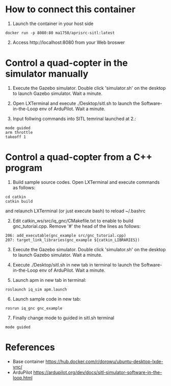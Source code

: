 # How to connect this container

1. Launch the container in your host side
```
docker run -p 8080:80 ma1750/aprisrc-sitl:latest
```

2. Access http://localhost:8080 from your Web broswer

# Control a quad-copter in the simulator manually

1. Execute the Gazebo simulator. Double click 'simulator.sh' on the desktop to launch Gazebo simulator. Wait a minute. 

2. Open LXTerminal and execute ./Desktop/sitl.sh to launch the Software-in-the-Loop env of ArduPilot. Wait a minute.

3. Input follwing commands into SITL temrinal launched at 2.:
```
mode guided
arm throttle
takeoff 1
```

# Control a quad-copter from a C++ program

1. Build sample source codes. Open LXTerminal and execute commands as follows:

```
cd catkin
catkin build
```

and relaunch LXTerminal (or just execute bash) to reload ~/.bashrc

2. Edit catkin_ws/src/iq_gnc/CMakefile.txt to enable to build gnc_tutorial.cpp. Remove '#' the head of the lines as follows:

```
206: add_executable(gnc_example src/gnc_tutorial.cpp)
207: target_link_libraries(gnc_example ${catkin_LIBRARIES})
```

3. Execute the Gazebo simulator. Double click 'simulator.sh' on the desktop to launch Gazebo simulator. Wait a minute. 

4. Execute ./Desktop/sitl.sh in new tab in terminal to launch the Software-in-the-Loop env of ArduPilot. Wait a minute.

5. Launch apm in new tab in terminal:

```
roslaunch iq_sim apm.launch
```

6. Launch sample code in new tab:

```
rosrun iq_gnc gnc_example
```

7. Finally change mode to guided in sitl.sh terminal

```
mode guided
````

# References
- Base container https://hub.docker.com/r/dorowu/ubuntu-desktop-lxde-vnc/ 
- ArduPilot https://ardupilot.org/dev/docs/sitl-simulator-software-in-the-loop.html

